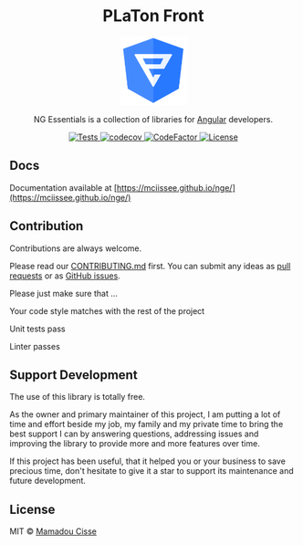 <!-- markdownlint-disable MD033 -->

<h1 align="center"> PLaTon Front</h1>

<p align="center">
<img src="./projects/demo/src/assets/images/nge.svg" alt="Logo NGE" width="120px" />
</p>

<p align="center">
NG Essentials is a collection of libraries for <a href="https://angular.io">Angular</a> developers.
</p>

<p align="center">
    <a href="https://github.com/mciissee/nge/actions/">
        <img src="https://github.com/mciissee/nge/workflows/Tests/badge.svg" alt="Tests">
    </a>
    <a href="https://codecov.io/gh/mciissee/nge">
        <img src="https://codecov.io/gh/mciissee/nge/branch/main/graph/badge.svg" alt="codecov">
    </a>
    <a href="https://www.codefactor.io/repository/github/mciissee/nge/overview/main">
        <img src="https://www.codefactor.io/repository/github/mciissee/nge/badge/main" alt="CodeFactor">
    </a>
    <a href="https://github.com/mciissee/nge/blob/main/LICENSE">
        <img src="https://img.shields.io/github/license/mciissee/nge" alt="License">
    </a>
</p>

## Docs

Documentation available at [https://mciissee.github.io/nge/](https://mciissee.github.io/nge/)

## Contribution

Contributions are always welcome. <br/>

Please read our [CONTRIBUTING.md](https://github.com/mciissee/nge/blob/main/CONTRIBUTING.md) first. You can submit any ideas as [pull requests](https://github.com/mciissee/nge/pulls) or as [GitHub issues](https://github.com/mciissee/nge/issues).

Please just make sure that ...

Your code style matches with the rest of the project

Unit tests pass

Linter passes

## Support Development

The use of this library is totally free.

As the owner and primary maintainer of this project, I am putting a lot of time and effort beside my job, my family and my private time to bring the best support I can by answering questions, addressing issues and improving the library to provide more and more features over time.

If this project has been useful, that it helped you or your business to save precious time, don't hesitate to give it a star to support its maintenance and future development.

## License

MIT © [Mamadou Cisse](https://github.com/mciissee)
